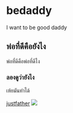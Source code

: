 # bedaddy
I want to be good daddy 

## พ่อที่ดีคือยังไง
พ่อที่ดีคือพ่อที่ดีไง

### ลองดูว่ายังไง
เห้ยมันทำได้

[justfather](https://justfather.com)
![](https://upload.wikimedia.org/wikipedia/commons/6/60/Ted_Yoho%2C_official_portrait%2C_113th_Congress.jpg)
